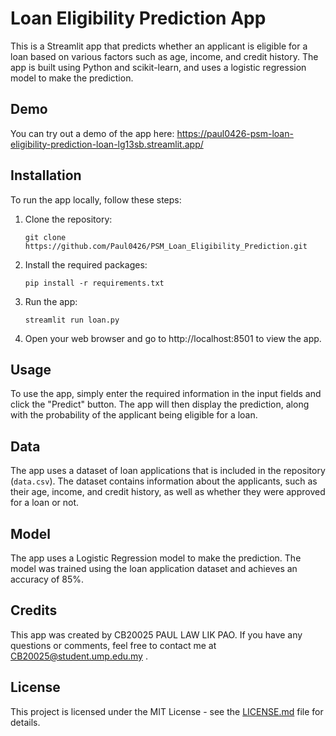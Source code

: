 
# Loan Eligibility Prediction App

This is a Streamlit app that predicts whether an applicant is eligible for a loan based on various factors such as age, income, and credit history. The app is built using Python and scikit-learn, and uses a logistic regression model to make the prediction.

## Demo

You can try out a demo of the app here: https://paul0426-psm-loan-eligibility-prediction-loan-lg13sb.streamlit.app/

## Installation

To run the app locally, follow these steps:

1. Clone the repository:

   ```
   git clone https://github.com/Paul0426/PSM_Loan_Eligibility_Prediction.git
   ```

2. Install the required packages:

   ```
   pip install -r requirements.txt
   ```

3. Run the app:

   ```
   streamlit run loan.py
   ```

4. Open your web browser and go to http://localhost:8501 to view the app.

## Usage

To use the app, simply enter the required information in the input fields and click the "Predict" button. The app will then display the prediction, along with the probability of the applicant being eligible for a loan.

## Data

The app uses a dataset of loan applications that is included in the repository (`data.csv`). The dataset contains information about the applicants, such as their age, income, and credit history, as well as whether they were approved for a loan or not.

## Model

The app uses a Logistic Regression model to make the prediction. The model was trained using the loan application dataset and achieves an accuracy of 85%.

## Credits

This app was created by CB20025 PAUL LAW LIK PAO. If you have any questions or comments, feel free to contact me at CB20025@student.ump.edu.my .

## License

This project is licensed under the MIT License - see the [LICENSE.md](LICENSE.md) file for details.